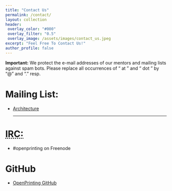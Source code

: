 ```yaml
---
title: "Contact Us"
permalink: /contact/
layout: collection
header:
 overlay_color: "#000"
 overlay_filter: "0.5"
 overlay_image: /assets/images/contact_us.jpeg
excerpt: "Feel Free To Contact Us!"
author_profile: false
---
```

<p>
<strong>Important:</strong> We protect the e-mail addresses of our mentors and mailing lists against spam bots. Please replace all occurrences of “ at ” and “ dot ” by “@” and “.” resp.
</p>
<div>
    <h1>Mailing List:</h1>
    <p>
        <ul>
            <li><a href="https://lists.linux-foundation.org/mailman/listinfo/printing-architecture" title="http://lists.linux-foundation.org/mailman/listinfo/printing-architecture"  rel="nofollow">Architecture</a></li>
            <hr>
        </ul>
    </p>
    <p>
        <h1><abbr title="Internet Relay Chat">IRC:</abbr></h1>
        <ul>
            <li>#openprinting on Freenode</li>
        </ul> 
    </p> 
    <h1>GitHub</h1>
    <p>
        <ul>
        <li><a href="https://github.com/OpenPrinting" title="https://github.com/OpenPrinting"  rel="nofollow">OpenPrinting GitHub</a></li>
        </ul>
    </p>
</div>